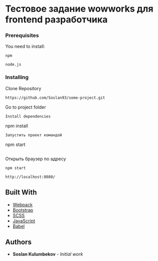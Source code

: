 # Тестовое задание wowworks для frontend разработчика
### Prerequisites

You need to install:

```
npm
```
```
node.js
```
### Installing

Clone Repository

```
https://github.com/Soslan93/some-project.git
```
Go to project folder
```
Install dependencies
```
npm install
```
Запустить проект командой
```
npm start
```
```
Открыть браузер по адресу
```
npm start
```
```
http://localhost:8080/
```

## Built With

* [Webpack](https://webpack.js.org/)
* [Bootstrap](https://getbootstrap.com/)
* [SCSS](https://sass-lang.com/)
* [JavaScript](https://www.javascript.com/)
* [Babel](https://babeljs.io/)
## Authors

* **Soslan Kulumbekov** - *Initial work*
